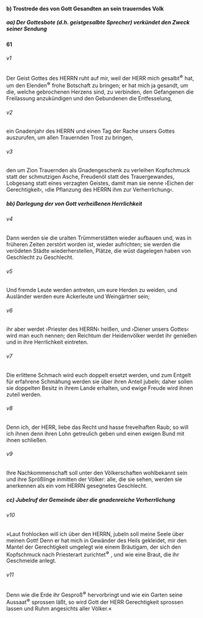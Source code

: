 #### b) Trostrede des von Gott Gesandten an sein trauerndes Volk

##### aa) Der Gottesbote (d.h. geistgesalbte Sprecher) verkündet den Zweck seiner Sendung

__61__

###### v1
Der Geist Gottes des HERRN ruht auf mir, weil der HERR mich gesalbt<sup title="= geweiht">&#x2732;</sup>
 hat, um den Elenden<sup title="oder: Demütigen">&#x2732;</sup>
 frohe Botschaft zu bringen; er hat mich ja gesandt, um die, welche gebrochenen Herzens sind, zu verbinden, den Gefangenen die Freilassung anzukündigen und den Gebundenen die Entfesselung,

###### v2
ein Gnadenjahr des HERRN und einen Tag der Rache unsers Gottes auszurufen, um allen Trauernden Trost zu bringen,

###### v3
den um Zion Trauernden als Gnadengeschenk zu verleihen Kopfschmuck statt der schmutzigen Asche, Freudenöl statt des Trauergewandes, Lobgesang statt eines verzagten Geistes, damit man sie nenne ›Eichen der Gerechtigkeit‹, ›die Pflanzung des HERRN ihm zur Verherrlichung‹.

##### bb) Darlegung der von Gott verheißenen Herrlichkeit


###### v4
Dann werden sie die uralten Trümmerstätten wieder aufbauen und, was in früheren Zeiten zerstört worden ist, wieder aufrichten; sie werden die verödeten Städte wiederherstellen, Plätze, die wüst dagelegen haben von Geschlecht zu Geschlecht.

###### v5
Und fremde Leute werden antreten, um eure Herden zu weiden, und Ausländer werden eure Ackerleute und Weingärtner sein;

###### v6
ihr aber werdet ›Priester des HERRN‹ heißen, und ›Diener unsers Gottes‹ wird man euch nennen; den Reichtum der Heidenvölker werdet ihr genießen und in ihre Herrlichkeit eintreten.

###### v7
Die erlittene Schmach wird euch doppelt ersetzt werden, und zum Entgelt für erfahrene Schmähung werden sie über ihren Anteil jubeln; daher sollen sie doppelten Besitz in ihrem Lande erhalten, und ewige Freude wird ihnen zuteil werden.

###### v8
Denn ich, der HERR, liebe das Recht und hasse frevelhaften Raub; so will ich ihnen denn ihren Lohn getreulich geben und einen ewigen Bund mit ihnen schließen.

###### v9
Ihre Nachkommenschaft soll unter den Völkerschaften wohlbekannt sein und ihre Sprößlinge inmitten der Völker: alle, die sie sehen, werden sie anerkennen als ein vom HERRN gesegnetes Geschlecht.

##### cc) Jubelruf der Gemeinde über die gnadenreiche Verherrlichung


###### v10
»Laut frohlocken will ich über den HERRN, jubeln soll meine Seele über meinen Gott! Denn er hat mich in Gewänder des Heils gekleidet, mir den Mantel der Gerechtigkeit umgelegt wie einem Bräutigam, der sich den Kopfschmuck nach Priesterart zurichtet<sup title="= aufsetzt">&#x2732;</sup>
, und wie eine Braut, die ihr Geschmeide anlegt.

###### v11
Denn wie die Erde ihr Gesproß<sup title="oder: Gewächs">&#x2732;</sup>
 hervorbringt und wie ein Garten seine Aussaat<sup title="oder: Pflänzlinge">&#x2732;</sup>
 sprossen läßt, so wird Gott der HERR Gerechtigkeit sprossen lassen und Ruhm angesichts aller Völker.«